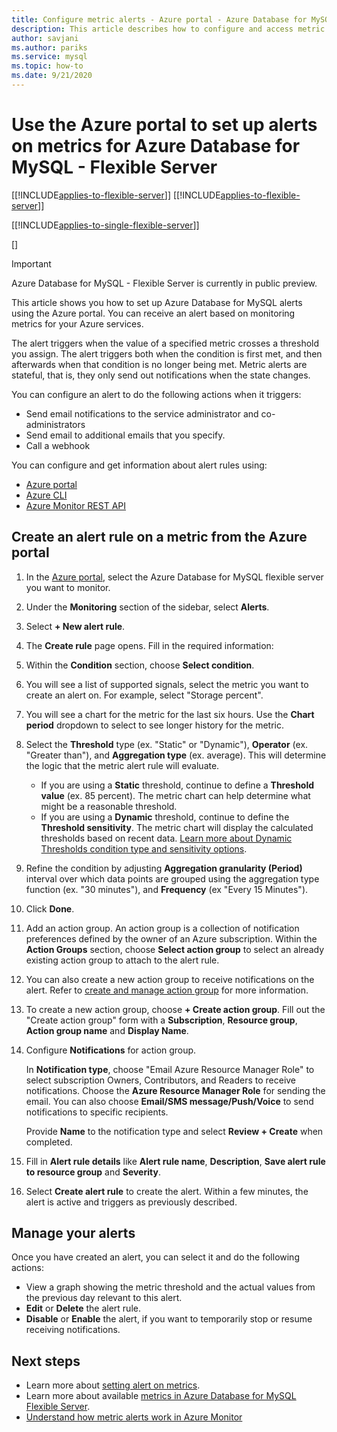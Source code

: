 ```yaml
---
title: Configure metric alerts - Azure portal - Azure Database for MySQL - Flexible Server
description: This article describes how to configure and access metric alerts for Azure Database for MySQL Flexible Server from the Azure portal.
author: savjani
ms.author: pariks
ms.service: mysql
ms.topic: how-to
ms.date: 9/21/2020
---
```


# Use the Azure portal to set up alerts on metrics for Azure Database for MySQL - Flexible Server 

[[!INCLUDE[applies-to-flexible-server](../includes/applies-to-flexible-server.md)]]
[[!INCLUDE[applies-to-flexible-server](includes/applies-to-flexible-server.md)]]

[[!INCLUDE[applies-to-single-flexible-server](includes/applies-to-flexible-server.md)]]

[]



> [!IMPORTANT] 
> Azure Database for MySQL - Flexible Server is currently in public preview.

This article shows you how to set up Azure Database for MySQL alerts using the Azure portal. You can receive an alert based on monitoring metrics for your Azure services.

The alert triggers when the value of a specified metric crosses a threshold you assign. The alert triggers both when the condition is first met, and then afterwards when that condition is no longer being met. Metric alerts are stateful, that is, they only send out notifications when the state changes.

You can configure an alert to do the following actions when it triggers:
* Send email notifications to the service administrator and co-administrators
* Send email to additional emails that you specify.
* Call a webhook

You can configure and get information about alert rules using:
* [Azure portal](../../azure-monitor/alerts/alerts-metric.md#create-with-azure-portal)
* [Azure CLI](../../azure-monitor/alerts/alerts-metric.md#with-azure-cli)
* [Azure Monitor REST API](/rest/api/monitor/metricalerts)

## Create an alert rule on a metric from the Azure portal
1. In the [Azure portal](https://portal.azure.com/), select the Azure Database for MySQL flexible server you want to monitor.
2. Under the **Monitoring** section of the sidebar, select **Alerts**.
3. Select **+ New alert rule**.
4. The **Create rule** page opens. Fill in the required information:
5. Within the **Condition** section, choose **Select condition**.
6. You will see a list of supported signals, select the metric you want to create an alert on. For example, select "Storage percent".
7. You will see a chart for the metric for the last six hours. Use the **Chart period** dropdown to select to see longer history for the metric.
8. Select the **Threshold** type (ex. "Static" or "Dynamic"), **Operator** (ex. "Greater than"), and **Aggregation type** (ex. average). This will determine the logic that the metric alert rule will evaluate.
    - If you are using a **Static** threshold, continue to define a **Threshold value** (ex. 85 percent). The metric chart can help determine what might be a reasonable threshold.
    - If you are using a **Dynamic** threshold, continue to define the **Threshold sensitivity**. The metric chart will display the calculated thresholds based on recent data. [Learn more about Dynamic Thresholds condition type and sensitivity options](../../azure-monitor/alerts/alerts-dynamic-thresholds.md).
9. Refine the condition by adjusting **Aggregation granularity (Period)** interval over which data points are grouped using the aggregation type function (ex. "30 minutes"), and **Frequency** (ex "Every 15 Minutes").
10. Click **Done**.
11. Add an action group. An action group is a collection of notification preferences defined by the owner of an Azure subscription. Within the **Action Groups** section, choose **Select action group** to select an already existing action group to attach to the alert rule.
12. You can also create a new action group to receive notifications on the alert. Refer to [create and manage action group](../../azure-monitor/alerts/action-groups.md) for more information.
13. To create a new action group, choose **+ Create action group**. Fill out the "Create action group" form with a **Subscription**, **Resource group**, **Action group name** and **Display Name**.
14. Configure **Notifications** for action group.
    
    In **Notification type**, choose "Email Azure Resource Manager Role" to select subscription Owners, Contributors, and Readers to receive notifications. Choose the **Azure Resource Manager Role** for sending the email.
    You can also choose **Email/SMS message/Push/Voice** to send notifications to specific recipients.

    Provide **Name** to the notification type and select **Review + Create** when completed.

    <!--:::image type="content" source="./media/howto-alert-on-metric/10-action-group-type.png" alt-text="Action group":::-->
    
15. Fill in **Alert rule details** like **Alert rule name**, **Description**, **Save alert rule to resource group** and **Severity**.

    <!--:::image type="content" source="./media/howto-alert-on-metric/11-name-description-severity.png" alt-text="Action group":::-->

16. Select **Create alert rule** to create the alert.
    Within a few minutes, the alert is active and triggers as previously described.
## Manage your alerts
Once you have created an alert, you can select it and do the following actions:

* View a graph showing the metric threshold and the actual values from the previous day relevant to this alert.
* **Edit** or **Delete** the alert rule.
* **Disable** or **Enable** the alert, if you want to temporarily stop or resume receiving notifications.


## Next steps
- Learn more about [setting alert on metrics](../../azure-monitor/alerts/alerts-metric.md).
- Learn more about available [metrics in Azure Database for MySQL Flexible Server](./concepts-monitoring.md).
- [Understand how metric alerts work in Azure Monitor](../../azure-monitor/alerts/alerts-metric-overview.md)